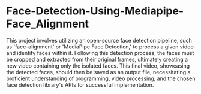 # Face-Detection-Using-Mediapipe-Face_Alignment

This project involves utilizing an open-source face detection pipeline, such as 'face-alignment' or 'MediaPipe Face Detection,' to process a given video and identify faces within it. Following this detection process, the faces must be cropped and extracted from their original frames, ultimately creating a new video containing only the isolated faces. This final video, showcasing the detected faces, should then be saved as an output file, necessitating a proficient understanding of programming, video processing, and the chosen face detection library's APIs for successful implementation.
